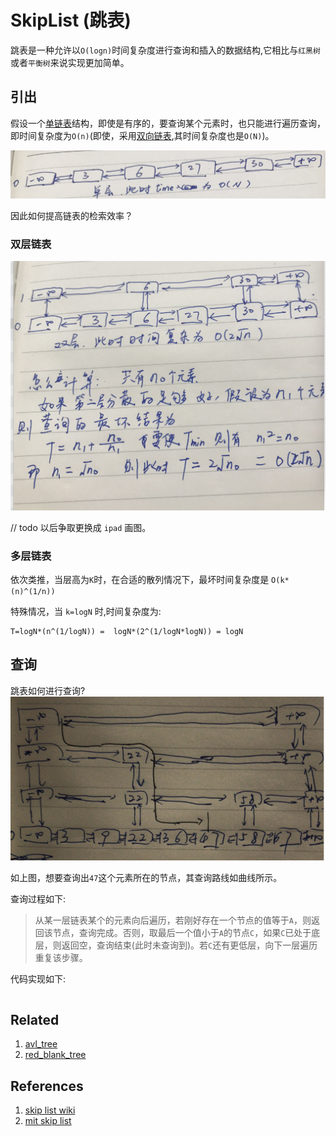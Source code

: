 # SkipList (跳表)
跳表是一种允许以`O(logn)`时间复杂度进行查询和插入的数据结构,它相比与`红黑树`或者`平衡树`来说实现更加简单。

## 引出
假设一个[单链表](./linked_list.md)结构，即使是有序的，要查询某个元素时，也只能进行遍历查询，即时间复杂度为`O(n)`(即使，采用[双向链表](./double_linked_list.md),其时间复杂度也是`O(N)`)。

![](https://raw.githubusercontent.com/hsjfans/git_resource/master/20190418115602.png)

因此如何提高链表的检索效率？

### 双层链表

![](https://raw.githubusercontent.com/hsjfans/git_resource/master/20190418115638.png)


// todo 以后争取更换成 `ipad` 画图。


### 多层链表

依次类推，当层高为`K`时，在合适的散列情况下，最坏时间复杂度是
`O(k*(n)^(1/n))`

特殊情况，当 `k=logN` 时,时间复杂度为:

```
T=logN*(n^(1/logN)) =  logN*(2^(1/logN*logN)) = logN
```


## 查询

跳表如何进行查询?
![](https://raw.githubusercontent.com/hsjfans/git_resource/master/20190418121429.png)

如上图，想要查询出`47`这个元素所在的节点，其查询路线如曲线所示。

查询过程如下:

> 从某一层链表某个的元素向后遍历，若刚好存在一个节点的值等于`A`，则返回该节点，查询完成。否则，取最后一个值小于`A`的节点`C`，如果`C`已处于底层，则返回空，查询结束(此时未查询到)。若`C`还有更低层，向下一层遍历重复该步骤。


代码实现如下:
```c

```







## Related

1. [avl_tree](./avl_tree.md)
2. [red_blank_tree](./red_blank_tree.md)



## References

1. [skip list wiki](https://en.wikipedia.org/wiki/Skip_list)
2. [mit skip list](https://www.youtube.com/watch?v=2g9OSRKJuzM&list=PLUl4u3cNGP6317WaSNfmCvGym2ucw3oGp&index=11)

